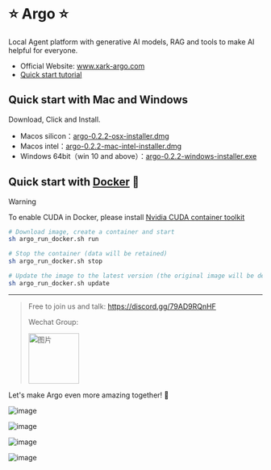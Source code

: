 # ⭐ Argo ⭐
Local Agent platform with generative AI models, RAG and tools to make AI helpful for everyone.
- Official Website: www.xark-argo.com
- [Quick start tutorial](https://docs.xark-argo.com/getting-started)

## Quick start with Mac and Windows
Download, Click and Install.
 
- Macos silicon：[argo-0.2.2-osx-installer.dmg](https://github.com/xark-argo/argo/releases/download/v0.2.2/argo-0.2.2-osx-installer.dmg)
- Macos intel：[argo-0.2.2-mac-intel-installer.dmg](https://github.com/xark-argo/argo/releases/download/v0.2.2/argo-0.2.2-mac-intel-installer.dmg)
- Windows 64bit（win 10 and above）：[argo-0.2.2-windows-installer.exe](https://github.com/xark-argo/argo/releases/download/v0.2.2/argo-0.2.2-windows-installer.exe)


## Quick start with [Docker](https://www.docker.com/) 🐳

> [!WARNING]  
> To enable CUDA in Docker, please install 
> [Nvidia CUDA container toolkit](https://docs.nvidia.com/dgx/nvidia-container-runtime-upgrade/)


  ```bash
  # Download image, create a container and start
  sh argo_run_docker.sh run
  
  # Stop the container (data will be retained)
  sh argo_run_docker.sh stop
  
  # Update the image to the latest version (the original image will be deleted)
  sh argo_run_docker.sh update
  ```

---
> Free to join us and talk: https://discord.gg/79AD9RQnHF
> 
> Wechat Group:
>
> <img src="https://github.com/user-attachments/assets/30e3b7d5-90bf-41f5-b31f-656b4d0d6056" alt="图片" style="width:100px;height:100px;">

Let's make Argo even more amazing together! 💪

![image](https://github.com/user-attachments/assets/26aa3d81-9e4e-43b5-abb5-09dc2699d001)

![image](https://github.com/user-attachments/assets/4e4d6413-c821-43d1-ab8f-75eb65b60539)

![image](https://github.com/user-attachments/assets/9e2a069f-7a22-498d-a24d-ee7d4ca7ace0)

![image](https://github.com/user-attachments/assets/57ce6ead-cda8-4493-8a0d-f827ba1d8194)
